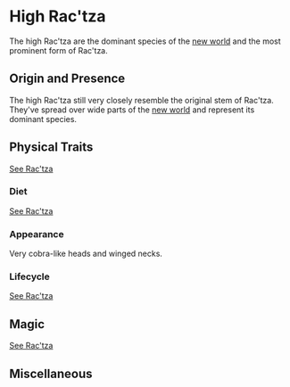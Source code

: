 # High Rac'tza
The high Rac'tza are the dominant species of the [new world](../../../world/world) and the most prominent form of Rac'tza. 

## Origin and Presence
The high Rac'tza still very closely resemble the original stem of Rac'tza. They've spread over wide parts of the [new world](../../../world/world) and represent its dominant species. 

## Physical Traits
[See Rac'tza](../ractza)

### Diet
[See Rac'tza](../ractza)

### Appearance
Very cobra-like heads and winged necks. 

### Lifecycle
[See Rac'tza](../ractza)

## Magic
[See Rac'tza](../ractza)

## Miscellaneous

